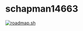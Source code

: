 # schapman14663
[![roadmap.sh](https://roadmap.sh/card/wide/66dab995c46f68d0528c630d?variant=dark)](https://roadmap.sh)
